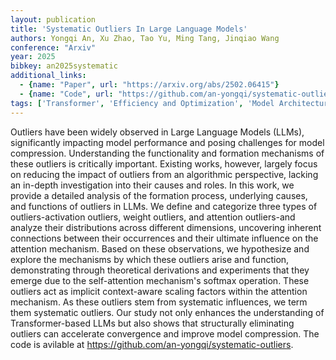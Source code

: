 ```yaml
---
layout: publication
title: 'Systematic Outliers In Large Language Models'
authors: Yongqi An, Xu Zhao, Tao Yu, Ming Tang, Jinqiao Wang
conference: "Arxiv"
year: 2025
bibkey: an2025systematic
additional_links:
  - {name: "Paper", url: "https://arxiv.org/abs/2502.06415"}
  - {name: "Code", url: "https://github.com/an-yongqi/systematic-outliers"}
tags: ['Transformer', 'Efficiency and Optimization', 'Model Architecture', 'Reinforcement Learning', 'Attention Mechanism', 'Has Code', 'Pretraining Methods', 'Quantization']
---
```

Outliers have been widely observed in Large Language Models (LLMs),
significantly impacting model performance and posing challenges for model
compression. Understanding the functionality and formation mechanisms of these
outliers is critically important. Existing works, however, largely focus on
reducing the impact of outliers from an algorithmic perspective, lacking an
in-depth investigation into their causes and roles. In this work, we provide a
detailed analysis of the formation process, underlying causes, and functions of
outliers in LLMs. We define and categorize three types of outliers-activation
outliers, weight outliers, and attention outliers-and analyze their
distributions across different dimensions, uncovering inherent connections
between their occurrences and their ultimate influence on the attention
mechanism. Based on these observations, we hypothesize and explore the
mechanisms by which these outliers arise and function, demonstrating through
theoretical derivations and experiments that they emerge due to the
self-attention mechanism's softmax operation. These outliers act as implicit
context-aware scaling factors within the attention mechanism. As these outliers
stem from systematic influences, we term them systematic outliers. Our study
not only enhances the understanding of Transformer-based LLMs but also shows
that structurally eliminating outliers can accelerate convergence and improve
model compression. The code is avilable at
https://github.com/an-yongqi/systematic-outliers.
